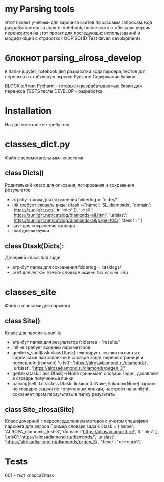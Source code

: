# my Parsing tools
Этот проект учебный для парсинга сайтов по разовым запросам.
Код разрабытавется на Jupyter notebook, после этого стабильная версия 
переносится на этот проект для последующих использований и модификаций с отработкой OOP SOLID Test driven devolopments

# блокнот parsing_alrosa_develop 
 в папке jupyter_notebook для разработки кода парсера, тестов для переноса в стабильную версию Pycharm Содержание блоков:

BLOCK to/from Pycharm - готовые и разрабатываемые блоки для переноса
TESTS тесты
DEVELOP - разработка

# Installation
На данном этапе не требуется

# classes_dict.py
Файл с вспомогательными классами

## class Dicts()
Родителький класс для описания, логирования и сохранения результатов 
  - атрибут папка для сохранения folderlog = 'folder/' 
  - init требует словарь вида:
  dtask ={'name': 'SL_diamonds',
         'domain': 'https://sunlight.net/',
         # 'links':[],
         'urls0': 'https://sunlight.net/catalog/diamonds-all.html',
         'urlslast': 'https://sunlight.net/catalog/diamonds-all/page-104/',
         'descr': ''}
  - save для сохранения словаря
  - load для загрузки
  
## class Dtask(Dicts):
Дочерний класс для задач
- атрибут папка для сохранения folderlog =  'tasklogs/'
- print для легкой печати словаря задачи без ключа links
   
# classes_site
Файл с классами для парсинга

## class Site():
Класс для парсинга sunlite
- атрибут папки для результатов folderres = 'results/'
- init не требует входных параметоров
- genlinks_sunl(task:class Dtask) генерирует ссылки на листы с карточками при заданной в 
словаре задач первой странице и последней: (пример)
    'urls0': 'https://alrosadiamond.ru/diamonds/',
    'urlslast': 'https://alrosadiamond.ru/diamonds/pagen_3/'
- getlinks(task:class Dtask)->None принимает словарь задач, добавляет в словарь 
полученные линки
- parcing(self, task:class Dtask, linknum0=None, linknum=None) парсинг по словарю
задачи по полученным линкам, настроен на sunlight, сохраняет пром перзультаты в папку результаты

## class Site_alrosa(Site)
Класс дочерний с переопределением методов с учетом специфики парсинга для алроса
Пример словаря задач:
dtask = {'name': 'ALROSA_diamonds_test-3',
         'domain': 'https://alrosadiamond.ru/',
         # 'links':[],
         'urls0': 'https://alrosadiamond.ru/diamonds/',
         'urlslast': 'https://alrosadiamond.ru/diamonds/pagen_3/',
         'descr': 'тестовый'}
# Tests
001 - тест класса Dtask 
